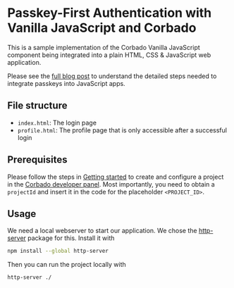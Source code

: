 # Passkey-First Authentication with Vanilla JavaScript and Corbado

This is a sample implementation of the Corbado Vanilla JavaScript component being integrated into a plain HTML, CSS &
JavaScript web application.

Please see the [full blog post](https://www.corbado.com/blog/passkeys-javascript) to understand the detailed steps
needed to integrate passkeys into JavaScript apps.

## File structure

- `index.html`: The login page
- `profile.html`: The profile page that is only accessible after a successful login

## Prerequisites

Please follow the steps in [Getting started](https://docs.corbado.com/overview/getting-started) to create and configure
a project in the [Corbado developer panel](https://app.corbado.com/signin#register). Most importantly, you need to
obtain a `projectId` and insert it in the code for the placeholder `<PROJECT_ID>`.

## Usage

We need a local webserver to start our application. We chose
the [http-server](https://www.npmjs.com/package/http-server) package for this.
Install it with

```bash
npm install --global http-server
```

Then you can run the project locally with

```bash
http-server ./
```
